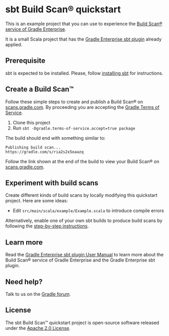 # sbt Build Scan® quickstart

This is an example project that you can use to experience the [Build Scan® service of Gradle Enterprise][gradle.com].

It is a small Scala project that has the [Gradle Enterprise sbt plugin][manual] already applied.

## Prerequisite

sbt is expected to be installed. Please, follow [installing sbt](https://www.scala-sbt.org/1.x/docs/Setup.html) for instructions.

## Create a Build Scan™

Follow these simple steps to create and publish a Build Scan® on [scans.gradle.com][scans.gradle.com]. By proceeding you are accepting the [Gradle Terms of Service][terms-of-service].

1. Clone this project
2. Run `sbt -Dgradle.terms-of-service.accept=true package`

The build should end with something similar to:

    Publishing build scan...
    https://gradle.com/s/ria2s2x5oaazq

Follow the link shown at the end of the build to view your Build Scan® on [scans.gradle.com][scans.gradle.com].

## Experiment with build scans

Create different kinds of build scans by locally modifying this quickstart project. Here are some ideas:

- Edit `src/main/scala/example/Example.scala` to introduce compile errors

Alternatively, enable one of your own sbt builds to produce build scans by following the [step-by-step instructions][scans.gradle.com].

## Learn more

Read the [Gradle Enterprise sbt plugin User Manual][manual] to learn more about the Build Scan® service of Gradle Enterprise and the Gradle Enterprise sbt plugin.

## Need help?

Talk to us on the [Gradle forum][gradle-forum].

## License

The sbt Build Scan™ quickstart project is open-source software released under the [Apache 2.0 License][apache-license].

[apache-license]: https://www.apache.org/licenses/LICENSE-2.0.html
[manual]: https://docs.gradle.com/enterprise/sbt-plugin
[gradle.com]: https://www.gradle.com
[terms-of-service]: https://gradle.com/terms-of-service
[scans.gradle.com]: https://scans.gradle.com
[gradle-forum]: https://discuss.gradle.org/c/help-discuss/scans
